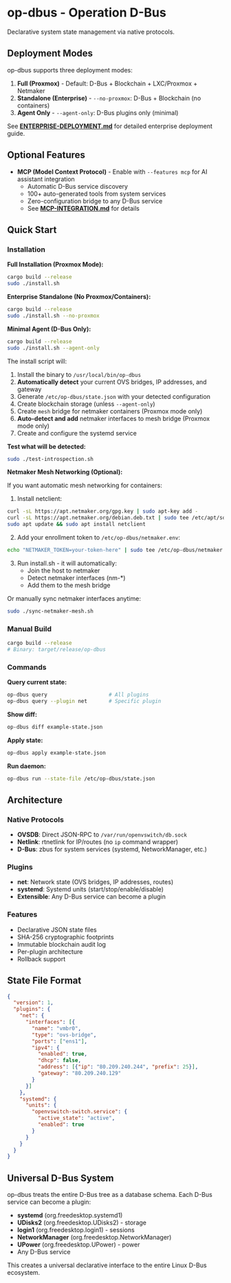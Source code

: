 # op-dbus - Operation D-Bus

Declarative system state management via native protocols.

## Deployment Modes

op-dbus supports three deployment modes:

1. **Full (Proxmox)** - Default: D-Bus + Blockchain + LXC/Proxmox + Netmaker
2. **Standalone (Enterprise)** - `--no-proxmox`: D-Bus + Blockchain (no containers)
3. **Agent Only** - `--agent-only`: D-Bus plugins only (minimal)

See **[ENTERPRISE-DEPLOYMENT.md](ENTERPRISE-DEPLOYMENT.md)** for detailed enterprise deployment guide.

## Optional Features

- **MCP (Model Context Protocol)** - Enable with `--features mcp` for AI assistant integration
  - Automatic D-Bus service discovery
  - 100+ auto-generated tools from system services
  - Zero-configuration bridge to any D-Bus service
  - See **[MCP-INTEGRATION.md](MCP-INTEGRATION.md)** for details

## Quick Start

### Installation

**Full Installation (Proxmox Mode):**
```bash
cargo build --release
sudo ./install.sh
```

**Enterprise Standalone (No Proxmox/Containers):**
```bash
cargo build --release
sudo ./install.sh --no-proxmox
```

**Minimal Agent (D-Bus Only):**
```bash
cargo build --release
sudo ./install.sh --agent-only
```

The install script will:
1. Install the binary to `/usr/local/bin/op-dbus`
2. **Automatically detect** your current OVS bridges, IP addresses, and gateway
3. Generate `/etc/op-dbus/state.json` with your detected configuration
4. Create blockchain storage (unless `--agent-only`)
5. Create `mesh` bridge for netmaker containers (Proxmox mode only)
6. **Auto-detect and add** netmaker interfaces to mesh bridge (Proxmox mode only)
7. Create and configure the systemd service

**Test what will be detected:**
```bash
sudo ./test-introspection.sh
```

**Netmaker Mesh Networking (Optional):**

If you want automatic mesh networking for containers:

1. Install netclient:
```bash
curl -sL https://apt.netmaker.org/gpg.key | sudo apt-key add -
curl -sL https://apt.netmaker.org/debian.deb.txt | sudo tee /etc/apt/sources.list.d/netmaker.list
sudo apt update && sudo apt install netclient
```

2. Add your enrollment token to `/etc/op-dbus/netmaker.env`:
```bash
echo "NETMAKER_TOKEN=your-token-here" | sudo tee /etc/op-dbus/netmaker.env
```

3. Run install.sh - it will automatically:
   - Join the host to netmaker
   - Detect netmaker interfaces (nm-*)
   - Add them to the mesh bridge

Or manually sync netmaker interfaces anytime:
```bash
sudo ./sync-netmaker-mesh.sh
```

### Manual Build
```bash
cargo build --release
# Binary: target/release/op-dbus
```

### Commands

**Query current state:**
```bash
op-dbus query                    # All plugins
op-dbus query --plugin net       # Specific plugin
```

**Show diff:**
```bash
op-dbus diff example-state.json
```

**Apply state:**
```bash
op-dbus apply example-state.json
```

**Run daemon:**
```bash
op-dbus run --state-file /etc/op-dbus/state.json
```

## Architecture

### Native Protocols
- **OVSDB**: Direct JSON-RPC to `/var/run/openvswitch/db.sock`
- **Netlink**: rtnetlink for IP/routes (no `ip` command wrapper)
- **D-Bus**: zbus for system services (systemd, NetworkManager, etc.)

### Plugins
- **net**: Network state (OVS bridges, IP addresses, routes)
- **systemd**: Systemd units (start/stop/enable/disable)
- **Extensible**: Any D-Bus service can become a plugin

### Features
- Declarative JSON state files
- SHA-256 cryptographic footprints
- Immutable blockchain audit log
- Per-plugin architecture
- Rollback support

## State File Format

```json
{
  "version": 1,
  "plugins": {
    "net": {
      "interfaces": [{
        "name": "vmbr0",
        "type": "ovs-bridge",
        "ports": ["ens1"],
        "ipv4": {
          "enabled": true,
          "dhcp": false,
          "address": [{"ip": "80.209.240.244", "prefix": 25}],
          "gateway": "80.209.240.129"
        }
      }]
    },
    "systemd": {
      "units": {
        "openvswitch-switch.service": {
          "active_state": "active",
          "enabled": true
        }
      }
    }
  }
}
```

## Universal D-Bus System

op-dbus treats the entire D-Bus tree as a database schema. Each D-Bus service can become a plugin:
- **systemd** (org.freedesktop.systemd1)
- **UDisks2** (org.freedesktop.UDisks2) - storage
- **login1** (org.freedesktop.login1) - sessions
- **NetworkManager** (org.freedesktop.NetworkManager)
- **UPower** (org.freedesktop.UPower) - power
- Any D-Bus service

This creates a universal declarative interface to the entire Linux D-Bus ecosystem.
